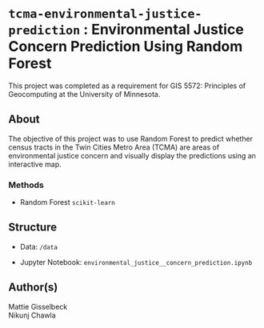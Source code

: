 # `tcma-environmental-justice-prediction` : Environmental Justice Concern Prediction Using Random Forest


This project was completed as a requirement for GIS 5572: Principles of Geocomputing at the University of Minnesota.

## About

The objective of this project was to use Random Forest to predict whether census tracts in the
Twin Cities Metro Area (TCMA) are areas of environmental justice concern and visually display the predictions using an interactive map.

### Methods
- Random Forest `scikit-learn`


## Structure
* Data: `/data`

* Jupyter Notebook: `environmental_justice__concern_prediction.ipynb`


## Author(s)
Mattie Gisselbeck
<br>
Nikunj Chawla
